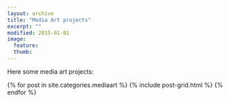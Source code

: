 ```yaml
---
layout: archive
title: "Media Art projects"
excerpt: ""
modified: 2015-01-01
image: 
  feature: 
  thumb:
---
```


Here some media art projects:


<div class="tiles">
{% for post in site.categories.mediaart %}
  {% include post-grid.html %}
{% endfor %}
</div><!-- /.tiles -->

